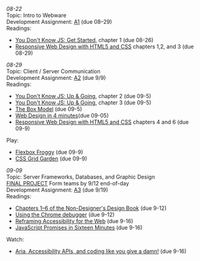 *08-22*  
Topic: Intro to Webware  
Development Assignment: [A1](https://github.com/cs-4241-2024/a1-gettingstarted/blob/main/README.md) (due 08–29)  
Readings:  
- [You Don't Know JS: Get Started](https://github.com/getify/You-Dont-Know-JS/blob/2nd-ed/get-started/ch1.md), chapter 1 (due 08-26)  
- [Responsive Web Design with HTML5 and CSS](https://learning.oreilly.com/library/view/responsive-web-design/9781803242712/) chapters 1,2, and 3 (due 08-29)

*08-29*  
Topic: Client / Server Communication  
Development Assignment: [A2](https://github.com/cs-4241-2024/a2-shortstack/blob/main/README.md) (due 9/9)  
Readings:  
- [You Don't Know JS: Up & Going](https://github.com/getify/You-Dont-Know-JS/blob/2nd-ed/get-started/ch2.md), chapter 2 (due 09-5)
- [You Don't Know JS: Up & Going](https://github.com/getify/You-Dont-Know-JS/blob/2nd-ed/get-started/ch3.md), chapter 3 (due 09-5)
- [The Box Model](https://developer.mozilla.org/en-US/docs/Learn/CSS/Building_blocks/The_box_model) (due 09-5)
- [Web Design in 4 minutes](https://jgthms.com/web-design-in-4-minutes/)(due 09-05)
- [Responsive Web Design with HTML5 and CSS](https://learning.oreilly.com/library/view/responsive-web-design/9781839211560/) chapters 4 and 6 (due 09-9) 

Play:  
- [Flexbox Froggy](https://flexboxfroggy.com/) (due 09-9)
- [CSS Grid Garden](https://cssgridgarden.com/) (due 09-9)

*09-09*  
Topic: Server Frameworks, Databases, and Graphic Design  
[FINAL PROJECT](https://github.com/cs-4241-2024/final_project/blob/main/README.md) Form teams by 9/12 end-of-day  
Development Assignment: [A3](https://github.com/cs-4241-2024/a3-persistence/) (due 9/19)  
Readings:  
- [Chapters 1–6 of the Non-Designer's Design Book](https://wpi.primo.exlibrisgroup.com/discovery/fulldisplay?docid=alma9936732229904746&context=L&vid=01WPI_INST:Default&lang=en&search_scope=MyInst_and_CI&adaptor=Local%20Search%20Engine&tab=Everything&query=any,contains,Robin%20Williams) (due 9-12)
- [Using the Chrome debugger](https://developer.chrome.com/docs/devtools/javascript/) (due 9-12)
- [Reframing Accessibility for the Web](https://alistapart.com/article/reframing-accessibility-for-the-web/) (due 9-16)
- [JavaScript Promises in Sixteen Minutes](https://medium.com/quick-code/javascript-promises-in-twenty-minutes-3aac5b65b887) (due 9-16)  
  
Watch:  
- [Aria, Accessibility APIs, and coding like you give a damn!](https://www.youtube.com/watch?v=qdB8SRhqvFc) (due 9-16)

 
